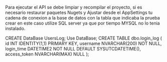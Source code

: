 Para ejecutar el API se debe limpiar y recompilar el proyecto, si es necesario restaurar paquetes Nugets 
y Ajustar desde el AppSettings tu cadena de conexion a la base de datos con la tabla que indicaba la prueba
crear en este caso utilize SQL server ya que por tiempo MYSQL no lo tenia instalado. 

CREATE DataBase UsersLog;
Use DataBase;
CREATE TABLE dbo.login_log (
    id INT IDENTITY(1,1) PRIMARY KEY,
    username NVARCHAR(200) NOT NULL,
    login_time DATETIME2 NOT NULL DEFAULT SYSUTCDATETIME(),
    access_token NVARCHAR(MAX) NULL
);
